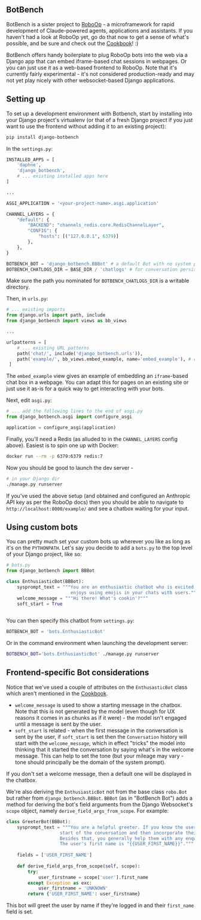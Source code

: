 
## BotBench

BotBench is a sister project to [RoboOp](https://github.com/ajrowr/RoboOp) - a microframework for rapid development of Claude-powered agents, applications and assistants. If you haven't had a look at RoboOp yet, go do that now to get a sense of what's possible, and be sure and check out the [Cookbook](https://github.com/ajrowr/RoboOp/blob/master/docs/cookbook.md)! :)

BotBench offers handy boilerplate to plug RoboOp bots into the web via a Django app that can embed iframe-based chat sessions in webpages. Or you can just use it as a web-based frontend to RoboOp. Note that it's currently fairly experimental - it's not considered production-ready and may not yet play nicely with other websocket-based Django applications.

## Setting up

To set up a development environment with Botbench, start by installing into your Django project's virtualenv (or that of a fresh Django project if you just want to use the frontend without adding it to an existing project):

```sh
pip install django-botbench
```

In the `settings.py`:

```python
INSTALLED_APPS = [
    'daphne',
    'django_botbench',
    # ... existing installed apps here
]

...

ASGI_APPLICATION = '<your-project-name>.asgi.application'

CHANNEL_LAYERS = {
    "default": {
        "BACKEND": "channels_redis.core.RedisChannelLayer",
        "CONFIG": {
            "hosts": [("127.0.0.1", 6379)]
        },
    },
}

BOTBENCH_BOT = 'django_botbench.BBBot' # a default Bot with no system prompt for quick start
BOTBENCH_CHATLOGS_DIR = BASE_DIR / 'chatlogs' # for conversation persistence
```

Make sure the path you nominated for `BOTBENCH_CHATLOGS_DIR` is a writable directory.

Then, in `urls.py`:

```python
# ... existing imports
from django.urls import path, include
from django_botbench import views as bb_views

...

urlpatterns = [
    # ... existing URL patterns
    path('chat/', include('django_botbench.urls')),
    path('example/', bb_views.embed_example, name='embed_example'), # optional, see explanation below
 ]
```

The `embed_example` view gives an example of embedding an `iframe`-based chat box in a webpage. You can adapt this for pages on an existing site or just use it as-is for a quick way to get interacting with your bots.

Next, edit `asgi.py`:

```python
# ... add the following lines to the end of asgi.py
from django_botbench.asgi import configure_asgi

application = configure_asgi(application)
```

Finally, you'll need a Redis (as alluded to in the `CHANNEL_LAYERS` config above). Easiest is to spin one up with Docker:

```sh
docker run --rm -p 6379:6379 redis:7
```

Now you should be good to launch the dev server - 

```sh
# in your Django dir
./manage.py runserver
```

If you've used the above setup (and obtained and configured an Anthropic API key as per the RoboOp docs) then you should be able to navigate to `http://localhost:8000/example/` and see a chatbox waiting for your input.

## Using custom bots

You can pretty much set your custom bots up wherever you like as long as it's on the `PYTHONPATH`. Let's say you decide to add a `bots.py` to the top level of your Django project, like so:

```python
# bots.py
from django_botbench import BBBot

class EnthusiasticBot(BBBot):
    sysprompt_text = """You are an enthusiastic chatbot who is excited about everything and really 
                        enjoys using emojis in your chats with users."""
    welcome_message = """Hi there! What's cookin'?"""
    soft_start = True
    
```

You can then specify this chatbot from `settings.py`:
```python
BOTBENCH_BOT = 'bots.EnthusiasticBot'
```

Or in the command environment when launching the development server:
```sh
BOTBENCH_BOT='bots.EnthusiasticBot' ./manage.py runserver
```

## Frontend-specific Bot considerations

Notice that we've used a couple of attributes on the `EnthusasticBot` class which aren't mentioned in the [Cookbook](https://github.com/ajrowr/RoboOp/blob/master/docs/cookbook.md).

* `welcome_message` is used to show a starting message in the chatbox. Note that this is not generated by the model (even though for UX reasons it comes in as chunks as if it were) - the model isn't engaged until a message is sent by the user.
* `soft_start` is related - when the first message in the conversation is sent by the user, if `soft_start` is set then the `Conversation` history will start with the `welcome_message`, which in effect "tricks" the model into thinking that it started the conversation by saying what's in the welcome message. This can help to set the tone (but your mileage may vary - tone should principally be the domain of the system prompt). 

If you don't set a welcome message, then a default one will be displayed in the chatbox.

We're also deriving the `EnthusiasticBot` not from the base class `robo.Bot` but rather from `django_botbench.BBBot`. `BBBot` (as in "BotBench Bot") adds a method for deriving the bot's field arguments from the Django Websocket's `scope` object, namely `derive_field_args_from_scope`. For example:

```python
class GreeterBot(BBBot):
    sysprompt_text = """You are a helpful greeter. If you know the user's first name you greet them by name at the
                    start of the conversation and then incorporate their name into each subsequent message.
                    Besides that, you generally help them with any enquiries they have.
                    The user's first name is "{{USER_FIRST_NAME}}"."""
    
    fields = ['USER_FIRST_NAME']
    
    def derive_field_args_from_scope(self, scope):
        try:
            user_firstname = scope['user'].first_name
        except Exception as exc:
            user_firstname = 'UNKNOWN'
        return {'USER_FIRST_NAME': user_firstname}
```

This bot will greet the user by name if they're logged in and their `first_name` field is set.

